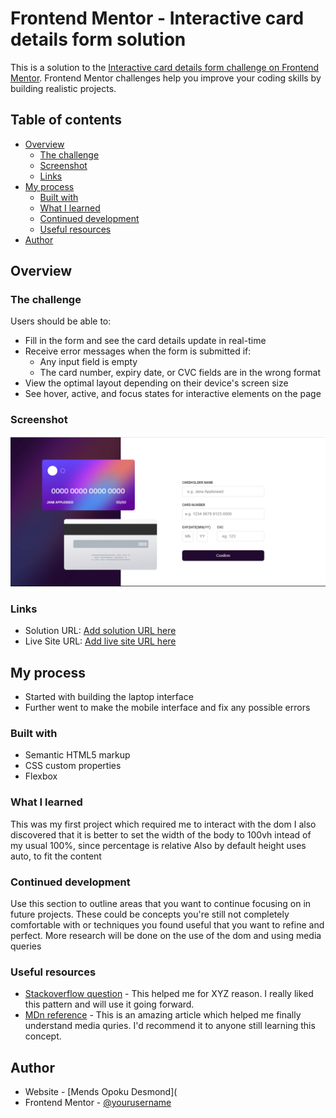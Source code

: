 # Frontend Mentor - Interactive card details form solution

This is a solution to the [Interactive card details form challenge on Frontend Mentor](https://www.frontendmentor.io/challenges/interactive-card-details-form-XpS8cKZDWw). Frontend Mentor challenges help you improve your coding skills by building realistic projects. 

## Table of contents

- [Overview](#overview)
  - [The challenge](#the-challenge)
  - [Screenshot](#screenshot)
  - [Links](#links)
- [My process](#my-process)
  - [Built with](#built-with)
  - [What I learned](#what-i-learned)
  - [Continued development](#continued-development)
  - [Useful resources](#useful-resources)
- [Author](#author)


## Overview

### The challenge

Users should be able to:

- Fill in the form and see the card details update in real-time
- Receive error messages when the form is submitted if:
  - Any input field is empty
  - The card number, expiry date, or CVC fields are in the wrong format
- View the optimal layout depending on their device's screen size
- See hover, active, and focus states for interactive elements on the page

### Screenshot

![](./images/Screenshot%20(23).png)



### Links

- Solution URL: [Add solution URL here](https://github.com/Desmends27/interactive-card-details-form-main)
- Live Site URL: [Add live site URL here](https://desmends27.github.io/interactive-card-details-form-main/)

## My process
- Started with building the laptop interface
- Further went to make the mobile interface and fix any possible errors
### Built with

- Semantic HTML5 markup
- CSS custom properties
- Flexbox




### What I learned

This was my first project which required me to interact with the dom
I also discovered that it is better to set the width of the body to 100vh intead of my usual 100%, since percentage is relative
Also by default height uses auto, to fit the content
### Continued development

Use this section to outline areas that you want to continue focusing on in future projects. These could be concepts you're still not completely comfortable with or techniques you found useful that you want to refine and perfect.
More research will be done on the use of the dom and using media queries



### Useful resources

- [Stackoverflow question](https://stackoverflow.com/questions/8262852/css-height-in-percent-not-working) - This helped me for XYZ reason. I really liked this pattern and will use it going forward.
- [MDn reference](https://developer.mozilla.org/en-US/docs/Web/CSS/CSS_media_queries/Using_media_queries) - This is an amazing article which helped me finally understand media quries. I'd recommend it to anyone still learning this concept.


## Author

- Website - [Mends Opoku Desmond](
- Frontend Mentor - [@yourusername](https://www.frontendmentor.io/profile/desmends27)

